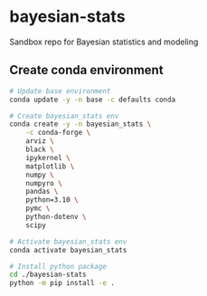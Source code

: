 # bayesian-stats
Sandbox repo for Bayesian statistics and modeling

## Create conda environment
```bash
# Update base environment
conda update -y -n base -c defaults conda

# Create bayesian_stats env
conda create -y -n bayesian_stats \
    -c conda-forge \
    arviz \
    black \
    ipykernel \
    matplotlib \
    numpy \
    numpyro \
    pandas \
    python=3.10 \
    pymc \
    python-dotenv \
    scipy

# Activate bayesian_stats env
conda activate bayesian_stats

# Install python package
cd ./bayesian-stats
python -m pip install -e .
```